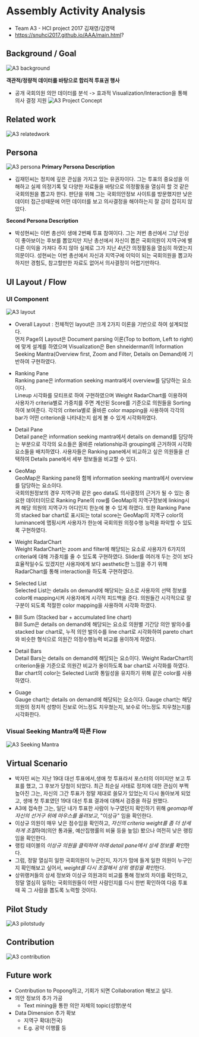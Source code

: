 # Assembly Activity Analysis
* Team A3 - HCI project 2017 김재영/김영택
* https://snuhci2017.github.io/AAA/main.html?

## Background / Goal
![A3 background](http://snuhci2017.github.io/AAA/report/background.png)

**객관적/정량적 데이터를 바탕으로 합리적 투표권 행사**
 - 공개 국회의원 의안 데이터를 분석 -> 효과적 Visualization/Interaction을 통해 의사 결정 지원
![A3 Project Concept](http://snuhci2017.github.io/AAA/report/concept.png)

## Related work
![A3 relatedwork](http://snuhci2017.github.io/AAA/report/relatedwork.png)

## Persona
![A3 persona](http://snuhci2017.github.io/AAA/report/persona.png)
**Primary Persona Description**
* 김재민씨는 정치에 깊은 관심을 가지고 있는 유권자이다. 그는 투표의 중요성을 이해하고 실제 의정기록 및 다양한 자료들을 바탕으로 의정활동을 열심히 할 것 같은 국회의원을 뽑고자 한다. 판단을 위해 그는 국회의안정보 사이트를 방문했지만 낮은 데이터 접근성때문에 어떤 데이터를 보고 의사결정을 해야하는지 잘 감이 잡히지 않았다.

**Second Persona Description**
* 박성현씨는 이번 총선이 생애 2번째 투표 참여이다. 그는 저번 총선에서 그냥 인상이 좋아보이는 후보를 뽑았지만 지난 총선에서 자신이 뽑은 국회의원이 지역구에 별다른 이익을 가져다 주지 않아 실제로 그가 지난 4년간 의정활동을 열심히 하였는지 의문이다.
성현씨는 이번 총선에서 자신과 지역구에 이익이 되는 국회의원을 뽑고자 하지만 경험도, 참고할만한 자료도 없어서 의사결정이 어렵기만하다.

## UI Layout / Flow
### UI Component
![A3 layout](http://snuhci2017.github.io/AAA/report/layout.png)
* Overall Layout
 : 전체적인 layout은 크게 2가지 이론을 기반으로 하여 설계되었다.<br /> 
 먼저 Page의 Layout은 Document parsing 이론(Top to bottom, Left to right)에 맞게 설계를 하였으며 Visualization은 Ben shneiderman의 Information Seeking Mantra(Overview first, Zoom and Filter, Details on Demand)에 기반하여 구현하였다.

* Ranking Pane<br />
 Ranking pane은 information seeking mantra에서 overview를 담당하는 요소이다.<br />
 Lineup 시각화를 모티프로 하여 구현하였으며 Weight RadarChart를 이용하여 사용자가 criteria별로 가중치를 주면 계산된 Score를 기준으로 의원들을 Sorting하여 보여준다. 각각의 criteria별로 올바른 color mapping을 사용하여 각각의 bar가 어떤 criterion을 나타내는지 쉽게 볼 수 있게 시각화하였다. 
* Detail Pane<br />
 Detail pane은 information seeking mantra에서 details on demand를 담당하는 부분으로 각각의 요소들은 올바른 relationship과 grouping에 근거하여 시각화 요소들을 배치하였다. 사용자들은 Ranking pane에서 비교하고 싶은 의원들을 선택하여 Details pane에서 세부 정보들을 비교할 수 있다.
* GeoMap<br />
 GeoMap은 Ranking pane와 함께 information seeking mantra에서 overview를 담당하는 요소이다. <br />국회의원정보의 경우 지역구와 같은 geo data도 의사결정의 근거가 될 수 있는 중요한 데이터이므로 Ranking Pane의 row를 GeoMap의 지역구정보에 linking시켜 해당 의원의 지역구가 어디인지 한눈에 볼 수 있게 하였다. 또한 Ranking Pane의 stacked bar chart로 표시되는 total score는 GeoMap의 지역구 color의 luminance에 맵핑시켜 사용자가 한눈에 국회의원 의정수행 능력을 파악할 수 있도록 구현하였다.
* Weight RadarChart<br />
 Weight RadarChart는 zoom and filter에 해당되는 요소로 사용자가 6가지의 criteria에 대해 가중치를 줄 수 있도록 구현하였다. Slider를 여러개 두는 것이 보다 효율적일수도 있겠지만 사용자에게 보다 aesthetic한 느낌을 주기 위해 RadarChart를 통해 interaction을 하도록 구현하였다. 
* Selected List<br />
 Selected List는 details on demand에 해당되는 요소로 사용자의 선택 정보를 color에 mapping시켜 사용자에게 시각적 피드백을 준다. 의원들간 시각적으로 잘 구분이 되도록 적절한 color mapping을 사용하여 시각화 하였다.
* Bill Sum (Stacked bar + accumulated line chart)<br />
 Bill Sum은 details on demand에 해당되는 요소로 의원별 기간당 의안 발의수를 stacked bar chart로, 누적 의안 발의수를 line chart로 시각화하여 pareto chart와 비슷한 형식으로 의원간 의정수행능력 비교를 용이하게 하였다.  
* Detail Bars<br />
 Detail Bars는 details on demand에 해당되는 요소이다. Weight RadarChart의 criterion들을 기준으로 의원간 비교가 용이하도록 bar chart로 시각화를 하였다. Bar chart의 color는 Selected List와 통일성을 유지하기 위해 같은 color를 사용하였다.
* Guage<br />
 Gauge chart는 details on demand에 해당되는 요소이다. Gauge chart는 해당 의원의 정치적 성향이 진보로 어느정도 치우쳤는지, 보수로 어느정도 치우쳤는지를 시각화한다. 

### Visual Seeking Mantra에 따른 Flow
![A3 Seeking Mantra](http://snuhci2017.github.io/AAA/report/mantra.png)

## Virtual Scenario
* 박자민 씨는 지난 19대 대선 투표에서,생애 첫 투표라서 포스터의 이미지만 보고 투표를 했고, 그 후보가 당첨이 되었다. 최근 최순실 사태로 정치에 대한 관심이 부쩍 높아진 그는, 자신의 그간 투표가 정말 제대로 쓸모가 있었는지 다시 돌아보게 되었고, 생애 첫 투표였던 19대 대선 투표 결과에 대해서 검증을 하길 원했다.
* A3에 접속한 그는, 일단 내가 투표한 사람이 누구였던지 확인하기 위해 *geomap에 자신의 선거구 위에 마우스를 올려보고*, "이상규" 임을 확인한다.
* 이상규 의원이 매우 낮은 점수임을 확인하고, *자신의 criteria weight를 좀 더 상세하게 조절*하여(의안 통과율, 예산집행률의 비율 등을 높임) 봤으나 여전히 낮은 랭킹임을 확인한다.
* 랭킹 테이블의 *이상규 의원을 클릭하여 아래 detail pane에서 상세 정보를 확인*한다.
* 그럼, 정말 열심히 일한 국회의원이 누군인지, 자기가 맘에 들게 일한 의원이 누구인지 확인해보고 싶어서, *weight를 다시 조절해서 상위 랭킹을 확인*한다.
* 상위랭커들의 상세 정보와 이상규 의원과의 비교를 통해 정보의 차이를 확인하고, 정말 열심히 일하는 국회의원들이 어떤 사람인지를 다시 한번 확인하여 다음 투표 때 꼭 그 사람을 뽑도록 노력할 것이다.

## Pilot Study
![A3 pilotstudy](http://snuhci2017.github.io/AAA/report/pilotstudy.png)

## Contribution
![A3 contribution](http://snuhci2017.github.io/AAA/report/contribution.png)

## Future work
- Contribution to Popong하고, 기회가 되면 Collaboration 해보고 싶다.
- 의안 정보의 추가 가공
    - Text mining을 통한 의안 자체의 topic(성향)분석
- Data Dimension 추가 확보
    - 지역구 확대(전국)
    - E.g. 공약 이행률 등
